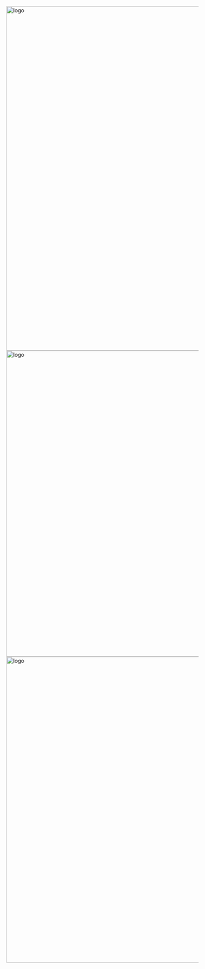 <img src="https://cdn.discordapp.com/attachments/1169626689601540206/1383341330217959565/Untitled182_20250614150140.png?ex=684e7082&is=684d1f02&hm=bf3d997544cc89d9ae84e9c8e6a3a3ab4681324838d192c54203686a77a217f3&" alt="logo"  width="900" height="auto" />
<img src="https://cdn.discordapp.com/attachments/1169626689601540206/1383358403597963404/Untitled182_20250614155957.png?ex=68571228&is=6855c0a8&hm=71bcbb6473792d53273d00b5b3f39944b9dcbe9965a8fb02ac0a35dace6f6341&" alt="logo"  width="800" height="auto" />
<img src="https://cdn.discordapp.com/attachments/1169626689601540206/1383358402998046781/Untitled182_20250614161102.png?ex=68571228&is=6855c0a8&hm=b5de651aea48a363af824665f6ae85e008da58ca107820a17345d2e9691d8533&" alt="logo"  width="800" height="auto" />
